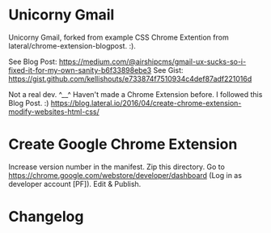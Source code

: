 # Unicorny Gmail

Unicorny Gmail, forked from example CSS Chrome Extention from lateral/chrome-extension-blogpost. :).

See Blog Post: https://medium.com/@airshipcms/gmail-ux-sucks-so-i-fixed-it-for-my-own-sanity-b6f33898ebe3
See Gist: https://gist.github.com/kellishouts/e733874f7510934c4def87adf221016d

Not a real dev. ^__^ Haven't made a Chrome Extension before. I followed this Blog Post. :)
https://blog.lateral.io/2016/04/create-chrome-extension-modify-websites-html-css/

# Create Google Chrome Extension

Increase version number in the manifest.
Zip this directory.
Go to https://chrome.google.com/webstore/developer/dashboard (Log in as developer account [PF]).
Edit & Publish.

# Changelog


